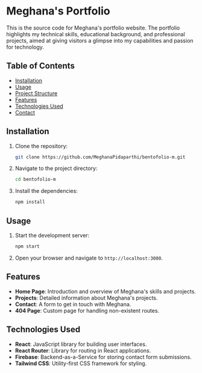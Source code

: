 # Meghana's Portfolio

This is the source code for Meghana's portfolio website. The portfolio highlights my technical skills, educational background, and professional projects, aimed at giving visitors a glimpse into my capabilities and passion for technology.

## Table of Contents

- [Installation](#installation)
- [Usage](#usage)
- [Project Structure](#project-structure)
- [Features](#features)
- [Technologies Used](#technologies-used)
- [Contact](#contact)

## Installation

1. Clone the repository:
   ```sh
   git clone https://github.com/MeghanaPidaparthi/bentofolio-m.git
   ```
2. Navigate to the project directory:
   ```sh
   cd bentofolio-m
   ```
3. Install the dependencies:
   ```sh
   npm install
   ```

## Usage

1. Start the development server:
   ```sh
   npm start
   ```
2. Open your browser and navigate to `http://localhost:3000`.

## Features

- **Home Page**: Introduction and overview of Meghana's skills and projects.
- **Projects**: Detailed information about Meghana's projects.
- **Contact**: A form to get in touch with Meghana.
- **404 Page**: Custom page for handling non-existent routes.

## Technologies Used

- **React**: JavaScript library for building user interfaces.
- **React Router**: Library for routing in React applications.
- **Firebase**: Backend-as-a-Service for storing contact form submissions.
- **Tailwind CSS**: Utility-first CSS framework for styling.
